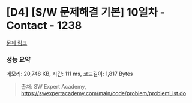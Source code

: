 # [D4] [S/W 문제해결 기본] 10일차 - Contact - 1238 

[문제 링크](https://swexpertacademy.com/main/code/problem/problemDetail.do?contestProbId=AV15B1cKAKwCFAYD) 

### 성능 요약

메모리: 20,748 KB, 시간: 111 ms, 코드길이: 1,817 Bytes



> 출처: SW Expert Academy, https://swexpertacademy.com/main/code/problem/problemList.do